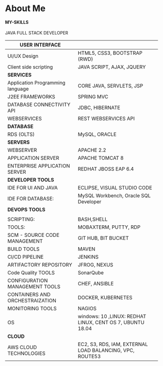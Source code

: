 # About Me
####  MY-SKILLS


JAVA FULL STACK DEVELOPER

|USER INTERFACE   |                     |
|   ------------------|----------------------------|
|UI/UX Design         |  HTML5, CSS3, BOOTSTRAP (RWD)|
|Client side scripting| JAVA SCRIPT, AJAX, JQUERY |
|**SERVICES**||
|Application Programming language| CORE JAVA, SERVLETS, JSP|
|J2EE FRAMEWORKS| SPRING MVC |
|DATABASE CONNECTIVITY API| JDBC, HIBERNATE|
|WEBSERVICES| REST WEBSERVICES API|
|**DATABASE**|                |
|RDS (OLTS) | MySQL, ORACLE|
|**SERVERS**||
|WEBSERVER| APACHE 2.2|
|APPLICATION SERVER| APACHE TOMCAT 8 |
|ENTERPRISE APPLICATION SERVER| REDHAT JBOSS EAP 6.4|
|**DEVELOPER TOOLS**||
|IDE FOR UI AND JAVA| ECLIPSE, VISUAL STUDIO CODE|
|IDE FOR DATABASE:| MySQL Workbench, Oracle SQL Developer|
| **DEVOPS TOOLS**|                                              |
| | |
| SCRIPTING: | BASH,SHELL |
| TOOLS: | MOBAXTERM, PUTTY, RDP |
|SCM - SOURCE CODE MANAGEMENT |GIT HUB, BIT BUCKET|
|BUILD TOOLS|MAVEN|
|CI/CD PIPELINE|JENKINS|
|ARTIFACTORY REPOSITORY|JFROG, NEXUS|
|Code Quality TOOLS|SonarQube|
|CONFIGURATION MANAGEMENT TOOLS|CHEF, ANSIBLE|
|CONTAINERS AND ORCHESTRAIZATION|DOCKER, KUBERNETES |
|MONITORING TOOLS|NAGIOS|
|OS|windows: 10 ,LINUX:  REDHAT LINUX, CENT OS 7, UBUNTU 18.04 |
|**CLOUD**|
|AWS CLOUD TECHNOLOGIES| EC2, S3, RDS, IAM, EXTERNAL LOAD BALANCING, VPC, ROUTE53|

